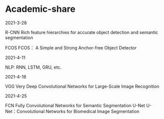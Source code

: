 # Academic-share

2021-3-28

R-CNN  Rich feature hierarchies for accurate object detection and semantic segmentation

FCOS   FCOS： A Simple and Strong Anchor-free Object Detector

2021-4-11

NLP: RNN, LSTM, GRU, etc.

2021-4-18

VGG   Very Deep Convolutional Networks for Large-Scale Image Recognition

2021-4-25

FCN   Fully Convolutional Networks for Semantic Segmentation
U-Net U-Net：Convolutional Networks for Biomedical Image Segmentation